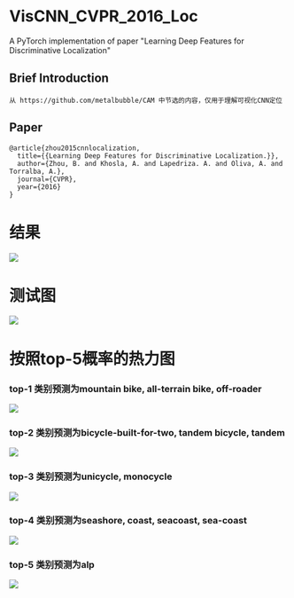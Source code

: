 # VisCNN_CVPR_2016_Loc
A PyTorch implementation of paper "Learning Deep Features for Discriminative Localization"

## Brief Introduction
```
从 https://github.com/metalbubble/CAM 中节选的内容，仅用于理解可视化CNN定位
```

## Paper
```
@article{zhou2015cnnlocalization,
  title={{Learning Deep Features for Discriminative Localization.}},
  author={Zhou, B. and Khosla, A. and Lapedriza. A. and Oliva, A. and Torralba, A.},
  journal={CVPR},
  year={2016}
}
```
# 结果
![](http://boboprivate.oss-cn-beijing.aliyuncs.com/18-10-8/76093830.jpg)

# 测试图
![](http://boboprivate.oss-cn-beijing.aliyuncs.com/18-10-8/93370027.jpg)

# 按照top-5概率的热力图

### top-1  类别预测为mountain bike, all-terrain bike, off-roader
![](http://boboprivate.oss-cn-beijing.aliyuncs.com/18-10-8/94679763.jpg)

###  top-2  类别预测为bicycle-built-for-two, tandem bicycle, tandem
![](http://boboprivate.oss-cn-beijing.aliyuncs.com/18-10-8/71113337.jpg)

###  top-3  类别预测为unicycle, monocycle
![](http://boboprivate.oss-cn-beijing.aliyuncs.com/18-10-8/77864050.jpg)

###  top-4  类别预测为seashore, coast, seacoast, sea-coast

![](http://boboprivate.oss-cn-beijing.aliyuncs.com/18-10-8/81165493.jpg)

###  top-5  类别预测为alp
![](http://boboprivate.oss-cn-beijing.aliyuncs.com/18-10-8/57134571.jpg)